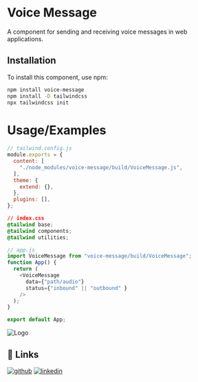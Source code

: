 # Voice Message

A component for sending and receiving voice messages in web applications.

## Installation

To install this component, use npm:

```bash
npm install voice-message
npm install -D tailwindcss
npx tailwindcss init
```
# Usage/Examples

```javascript
// tailwind.config.js
module.exports = {
  content: [
    "./node_modules/voice-message/build/VoiceMessage.js",
  ],
  theme: {
    extend: {},
  },
  plugins: [],
};

```
```css
// index.css
@tailwind base;
@tailwind components;
@tailwind utilities;
```

```javascript
// app.js
import VoiceMessage from "voice-message/build/VoiceMessage";
function App() {
  return (
    <VoiceMessage
      data={"path/audio"}
      status={"inbound" || "outbound" }
    />
  );
}

export default App;
```


![Logo](https://motionsbackend.liara.run/api/FileManager/downloadfile?FileName=logo.png)


## 🔗 Links
[![github](https://img.shields.io/badge/my_portfolio-000?style=for-the-badge&logo=ko-fi&logoColor=white)](https://github.com/MobinRezaeifar)
[![linkedin](https://img.shields.io/badge/linkedin-0A66C2?style=for-the-badge&logo=linkedin&logoColor=white)](https://linkedin.com/in/mobinRezaeifar)



